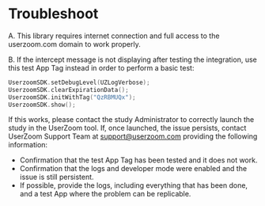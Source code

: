 # Troubleshoot

A. This library requires internet connection and full access to the userzoom.com domain to work properly.

B. If the intercept message is not displaying after testing the integration, use this test App Tag instead in order to perform a basic test:

```swift
UserzoomSDK.setDebugLevel(UZLogVerbose);
UserzoomSDK.clearExpirationData();
UserzoomSDK.initWithTag("QzRBMUQx");
UserzoomSDK.show();
```

If this works, please contact the study Administrator to correctly launch the study in the UserZoom tool. If, once launched, the issue persists, contact UserZoom Support Team at [support@userzoom.com][tickets] providing the following information:

* Confirmation that the test App Tag has been tested and it does not work.
* Confirmation that the logs and developer mode were enabled and the issue is still persistent.
* If possible, provide the logs, including everything that has been done, and a test App where the problem can be replicable.


[tickets]: support@userzoom.com